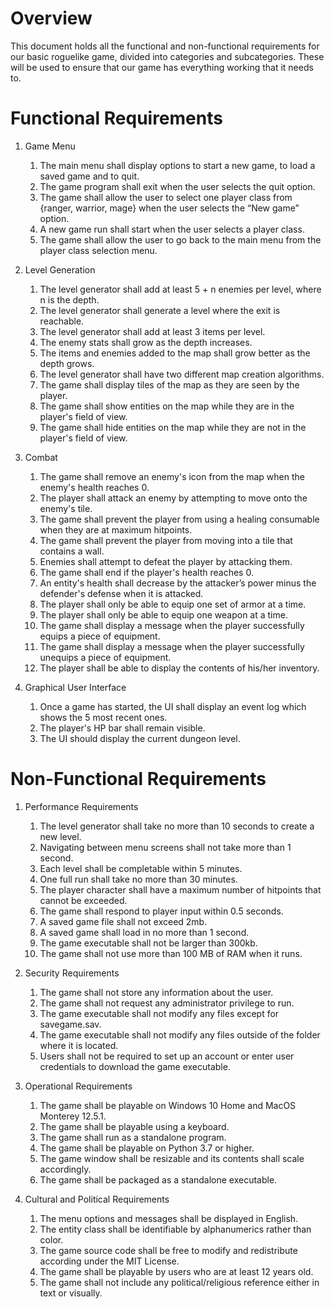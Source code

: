 # Overview

This document holds all the functional and non-functional requirements for our basic roguelike game, divided into categories and subcategories. These will be used to ensure that our game has everything working that it needs to.

# Functional Requirements

1.  Game Menu
    1. The main menu shall display options to start a new game, to load a saved game and to quit.
    2. The game program shall exit when the user selects the quit option.
    3. The game shall allow the user to select one player class from {ranger, warrior, mage} when the user selects the “New game” option.
    4. A new game run shall start when the user selects a player class.
    5. The game shall allow the user to go back to the main menu from the player class selection menu.
  
2. Level Generation
   1. The level generator shall add at least 5 + n enemies per level, where n is the depth.
   2. The level generator shall generate a level where the exit is reachable.
   3. The level generator shall add at least 3 items per level.
   4. The enemy stats shall grow as the depth increases.
   5. The items and enemies added to the map shall grow better as the depth grows.
   6. The level generator shall have two different map creation algorithms.
   7. The game shall display tiles of the map as they are seen by the player.
   8. The game shall show entities on the map while they are in the player's field of view.
   9. The game shall hide entities on the map while they are not in the player's field of view.
   
3. Combat
   1. The game shall remove an enemy's icon from the map when the enemy's health reaches 0.
   2. The player shall attack an enemy by attempting to move onto the enemy's tile.
   3. The game shall prevent the player from using a healing consumable when they are at maximum hitpoints.
   4. The game shall prevent the player from moving into a tile that contains a wall.
   5. Enemies shall attempt to defeat the player by attacking them.
   6. The game shall end if the player's health reaches 0.
   7. An entity's health shall decrease by the attacker’s power minus the defender's defense when it is attacked.
   8. The player shall only be able to equip one set of armor at a time.
   9. The player shall only be able to equip one weapon at a time.
   10. The game shall display a message when the player successfully equips a piece of equipment.
   11. The game shall display a message when the player successfully unequips a piece of equipment.
   12. The player shall be able to display the contents of his/her inventory.

4. Graphical User Interface
    1. Once a game has started, the UI shall display an event log which shows the 5 most recent ones.
    2. The player's HP bar shall remain visible.
    3. The UI should display the current dungeon level.

# Non-Functional Requirements

1. Performance Requirements
    1. The level generator shall take no more than 10 seconds to create a new level.
    2. Navigating between menu screens shall not take more than 1 second.
    3. Each level shall be completable within 5 minutes.
    4. One full run shall take no more than 30 minutes.
    5. The player character shall have a maximum number of hitpoints that cannot be exceeded.
    6. The game shall respond to player input within 0.5 seconds.
    7. A saved game file shall not exceed 2mb.
    8. A saved game shall load in no more than 1 second.
    9. The game executable shall not be larger than 300kb.
    10. The game shall not use more than 100 MB of RAM when it runs.

2. Security Requirements
    1. The game shall not store any information about the user.
    2. The game shall not request any administrator privilege to run.
    3. The game executable shall not modify any files except for savegame.sav.
    4. The game executable shall not modify any files outside of the folder where it is located.
    5. Users shall not be required to set up an account or enter user credentials to download the game executable.

3. Operational Requirements
    1. The game shall be playable on Windows 10 Home and MacOS Monterey 12.5.1.
    2. The game shall be playable using a keyboard.
    3. The game shall run as a standalone program.
    4. The game shall be playable on Python 3.7 or higher.
    5. The game window shall be resizable and its contents shall scale accordingly.
    6. The game shall be packaged as a standalone executable.

4. Cultural and Political Requirements
    1. The menu options and messages shall be displayed in English.
    2. The entity class shall be identifiable by alphanumerics rather than color.
    3. The game source code shall be free to modify and redistribute according under the MIT License.
    4. The game shall be playable by users who are at least 12 years old.
    5. The game shall not include any political/religious reference either in text or visually.
